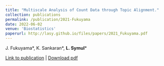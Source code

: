 ```yaml
---
title: "Multiscale Analysis of Count Data through Topic Alignment."
collection: publications
permalink: /publication/2021-Fukuyama
date: 2022-06-02
venue: 'Biostatistics'
paperurl: http://lasy.github.io/files/papers/2021_Fukuyama.pdf
---
```

J. Fukuyama\*, K. Sankaran\*, __L. Symul__\*

[Link to publication](https://arxiv.org/abs/2109.05541) |
[Download pdf](http://lasy.github.io/files/papers/2021_Fukuyama.pdf)
